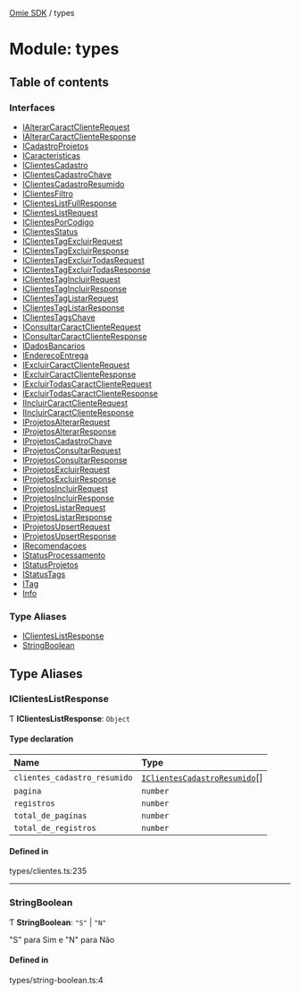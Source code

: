 [Omie SDK](../README.md) / types

# Module: types

## Table of contents

### Interfaces

- [IAlterarCaractClienteRequest](../interfaces/types.IAlterarCaractClienteRequest.md)
- [IAlterarCaractClienteResponse](../interfaces/types.IAlterarCaractClienteResponse.md)
- [ICadastroProjetos](../interfaces/types.ICadastroProjetos.md)
- [ICaracteristicas](../interfaces/types.ICaracteristicas.md)
- [IClientesCadastro](../interfaces/types.IClientesCadastro.md)
- [IClientesCadastroChave](../interfaces/types.IClientesCadastroChave.md)
- [IClientesCadastroResumido](../interfaces/types.IClientesCadastroResumido.md)
- [IClientesFiltro](../interfaces/types.IClientesFiltro.md)
- [IClientesListFullResponse](../interfaces/types.IClientesListFullResponse.md)
- [IClientesListRequest](../interfaces/types.IClientesListRequest.md)
- [IClientesPorCodigo](../interfaces/types.IClientesPorCodigo.md)
- [IClientesStatus](../interfaces/types.IClientesStatus.md)
- [IClientesTagExcluirRequest](../interfaces/types.IClientesTagExcluirRequest.md)
- [IClientesTagExcluirResponse](../interfaces/types.IClientesTagExcluirResponse.md)
- [IClientesTagExcluirTodasRequest](../interfaces/types.IClientesTagExcluirTodasRequest.md)
- [IClientesTagExcluirTodasResponse](../interfaces/types.IClientesTagExcluirTodasResponse.md)
- [IClientesTagIncluirRequest](../interfaces/types.IClientesTagIncluirRequest.md)
- [IClientesTagIncluirResponse](../interfaces/types.IClientesTagIncluirResponse.md)
- [IClientesTagListarRequest](../interfaces/types.IClientesTagListarRequest.md)
- [IClientesTagListarResponse](../interfaces/types.IClientesTagListarResponse.md)
- [IClientesTagsChave](../interfaces/types.IClientesTagsChave.md)
- [IConsultarCaractClienteRequest](../interfaces/types.IConsultarCaractClienteRequest.md)
- [IConsultarCaractClienteResponse](../interfaces/types.IConsultarCaractClienteResponse.md)
- [IDadosBancarios](../interfaces/types.IDadosBancarios.md)
- [IEnderecoEntrega](../interfaces/types.IEnderecoEntrega.md)
- [IExcluirCaractClienteRequest](../interfaces/types.IExcluirCaractClienteRequest.md)
- [IExcluirCaractClienteResponse](../interfaces/types.IExcluirCaractClienteResponse.md)
- [IExcluirTodasCaractClienteRequest](../interfaces/types.IExcluirTodasCaractClienteRequest.md)
- [IExcluirTodasCaractClienteResponse](../interfaces/types.IExcluirTodasCaractClienteResponse.md)
- [IIncluirCaractClienteRequest](../interfaces/types.IIncluirCaractClienteRequest.md)
- [IIncluirCaractClienteResponse](../interfaces/types.IIncluirCaractClienteResponse.md)
- [IProjetosAlterarRequest](../interfaces/types.IProjetosAlterarRequest.md)
- [IProjetosAlterarResponse](../interfaces/types.IProjetosAlterarResponse.md)
- [IProjetosCadastroChave](../interfaces/types.IProjetosCadastroChave.md)
- [IProjetosConsultarRequest](../interfaces/types.IProjetosConsultarRequest.md)
- [IProjetosConsultarResponse](../interfaces/types.IProjetosConsultarResponse.md)
- [IProjetosExcluirRequest](../interfaces/types.IProjetosExcluirRequest.md)
- [IProjetosExcluirResponse](../interfaces/types.IProjetosExcluirResponse.md)
- [IProjetosIncluirRequest](../interfaces/types.IProjetosIncluirRequest.md)
- [IProjetosIncluirResponse](../interfaces/types.IProjetosIncluirResponse.md)
- [IProjetosListarRequest](../interfaces/types.IProjetosListarRequest.md)
- [IProjetosListarResponse](../interfaces/types.IProjetosListarResponse.md)
- [IProjetosUpsertRequest](../interfaces/types.IProjetosUpsertRequest.md)
- [IProjetosUpsertResponse](../interfaces/types.IProjetosUpsertResponse.md)
- [IRecomendacoes](../interfaces/types.IRecomendacoes.md)
- [IStatusProcessamento](../interfaces/types.IStatusProcessamento.md)
- [IStatusProjetos](../interfaces/types.IStatusProjetos.md)
- [IStatusTags](../interfaces/types.IStatusTags.md)
- [ITag](../interfaces/types.ITag.md)
- [Info](../interfaces/types.Info.md)

### Type Aliases

- [IClientesListResponse](types.md#iclienteslistresponse)
- [StringBoolean](types.md#stringboolean)

## Type Aliases

### IClientesListResponse

Ƭ **IClientesListResponse**: `Object`

#### Type declaration

| Name | Type |
| :------ | :------ |
| `clientes_cadastro_resumido` | [`IClientesCadastroResumido`](../interfaces/types.IClientesCadastroResumido.md)[] |
| `pagina` | `number` |
| `registros` | `number` |
| `total_de_paginas` | `number` |
| `total_de_registros` | `number` |

#### Defined in

types/clientes.ts:235

___

### StringBoolean

Ƭ **StringBoolean**: ``"S"`` \| ``"N"``

"S" para Sim e "N" para Não

#### Defined in

types/string-boolean.ts:4
